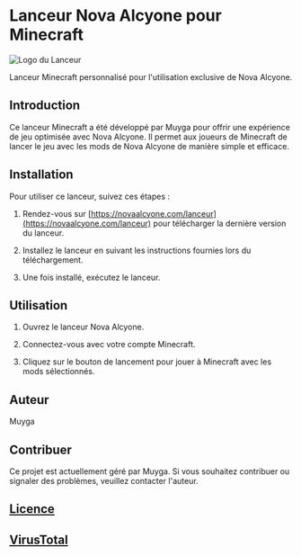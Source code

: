 # Lanceur Nova Alcyone pour Minecraft

![Logo du Lanceur](https://raw.githubusercontent.com/Nova-Alcyone/Repo/main/Launcher/images/Nova-Antares.png)

Lanceur Minecraft personnalisé pour l'utilisation exclusive de Nova Alcyone.

## Introduction

Ce lanceur Minecraft a été développé par Muyga pour offrir une expérience de jeu optimisée avec Nova Alcyone. Il permet aux joueurs de Minecraft de lancer le jeu avec les mods de Nova Alcyone de manière simple et efficace.

## Installation

Pour utiliser ce lanceur, suivez ces étapes :

1. Rendez-vous sur [https://novaalcyone.com/lanceur](https://novaalcyone.com/lanceur) pour télécharger la dernière version du lanceur.

2. Installez le lanceur en suivant les instructions fournies lors du téléchargement.

3. Une fois installé, exécutez le lanceur.

## Utilisation

1. Ouvrez le lanceur Nova Alcyone.

2. Connectez-vous avec votre compte Minecraft.

3. Cliquez sur le bouton de lancement pour jouer à Minecraft avec les mods sélectionnés.

## Auteur

Muyga

## Contribuer

Ce projet est actuellement géré par Muyga. Si vous souhaitez contribuer ou signaler des problèmes, veuillez contacter l'auteur.

## [Licence](https://github.com/Muyga/NovaRepo/blob/main/LICENSE.md)

## [VirusTotal](https://www.virustotal.com/gui/file/91d88a7e735a41f2cec100ed1dbbd157ee1acb9e64c133b1c73359467c7881dc)
